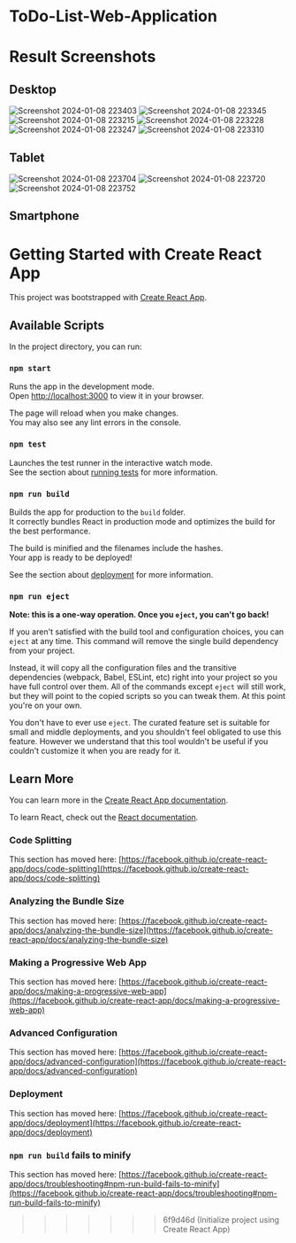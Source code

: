 
# ToDo-List-Web-Application

# Result Screenshots
## Desktop
![Screenshot 2024-01-08 223403](https://github.com/bijabhai-fatima/ToDo-List-Web-Application/assets/92461731/9fa3a5f3-9058-432e-b943-5a4b029c7992) 
![Screenshot 2024-01-08 223345](https://github.com/bijabhai-fatima/ToDo-List-Web-Application/assets/92461731/99d8a6ab-b3fb-4ce0-a609-08a3c0253919)
![Screenshot 2024-01-08 223215](https://github.com/bijabhai-fatima/ToDo-List-Web-Application/assets/92461731/29b4393d-7e5d-4440-9a55-57f758527cd6)
![Screenshot 2024-01-08 223228](https://github.com/bijabhai-fatima/ToDo-List-Web-Application/assets/92461731/5477aa4b-c926-4df9-99e1-f27597032c98)
![Screenshot 2024-01-08 223247](https://github.com/bijabhai-fatima/ToDo-List-Web-Application/assets/92461731/e0bc198a-7b7b-4ab8-a950-28a484535349)
![Screenshot 2024-01-08 223310](https://github.com/bijabhai-fatima/ToDo-List-Web-Application/assets/92461731/31592dad-0fba-4aad-9160-fac339429143)

## Tablet
![Screenshot 2024-01-08 223704](https://github.com/bijabhai-fatima/ToDo-List-Web-Application/assets/92461731/f9a0ddf5-a96d-40ad-a646-797d1409243d)
![Screenshot 2024-01-08 223720](https://github.com/bijabhai-fatima/ToDo-List-Web-Application/assets/92461731/fa20684e-ec6c-45db-8314-4766462f00a0)
![Screenshot 2024-01-08 223752](https://github.com/bijabhai-fatima/ToDo-List-Web-Application/assets/92461731/0c78ec75-61dc-4959-b54d-a09fb031a232)

## Smartphone 
# Getting Started with Create React App

This project was bootstrapped with [Create React App](https://github.com/facebook/create-react-app).

## Available Scripts

In the project directory, you can run:

### `npm start`

Runs the app in the development mode.\
Open [http://localhost:3000](http://localhost:3000) to view it in your browser.

The page will reload when you make changes.\
You may also see any lint errors in the console.

### `npm test`

Launches the test runner in the interactive watch mode.\
See the section about [running tests](https://facebook.github.io/create-react-app/docs/running-tests) for more information.

### `npm run build`

Builds the app for production to the `build` folder.\
It correctly bundles React in production mode and optimizes the build for the best performance.

The build is minified and the filenames include the hashes.\
Your app is ready to be deployed!

See the section about [deployment](https://facebook.github.io/create-react-app/docs/deployment) for more information.

### `npm run eject`

**Note: this is a one-way operation. Once you `eject`, you can't go back!**

If you aren't satisfied with the build tool and configuration choices, you can `eject` at any time. This command will remove the single build dependency from your project.

Instead, it will copy all the configuration files and the transitive dependencies (webpack, Babel, ESLint, etc) right into your project so you have full control over them. All of the commands except `eject` will still work, but they will point to the copied scripts so you can tweak them. At this point you're on your own.

You don't have to ever use `eject`. The curated feature set is suitable for small and middle deployments, and you shouldn't feel obligated to use this feature. However we understand that this tool wouldn't be useful if you couldn't customize it when you are ready for it.

## Learn More

You can learn more in the [Create React App documentation](https://facebook.github.io/create-react-app/docs/getting-started).

To learn React, check out the [React documentation](https://reactjs.org/).

### Code Splitting

This section has moved here: [https://facebook.github.io/create-react-app/docs/code-splitting](https://facebook.github.io/create-react-app/docs/code-splitting)

### Analyzing the Bundle Size

This section has moved here: [https://facebook.github.io/create-react-app/docs/analyzing-the-bundle-size](https://facebook.github.io/create-react-app/docs/analyzing-the-bundle-size)

### Making a Progressive Web App

This section has moved here: [https://facebook.github.io/create-react-app/docs/making-a-progressive-web-app](https://facebook.github.io/create-react-app/docs/making-a-progressive-web-app)

### Advanced Configuration

This section has moved here: [https://facebook.github.io/create-react-app/docs/advanced-configuration](https://facebook.github.io/create-react-app/docs/advanced-configuration)

### Deployment

This section has moved here: [https://facebook.github.io/create-react-app/docs/deployment](https://facebook.github.io/create-react-app/docs/deployment)

### `npm run build` fails to minify

This section has moved here: [https://facebook.github.io/create-react-app/docs/troubleshooting#npm-run-build-fails-to-minify](https://facebook.github.io/create-react-app/docs/troubleshooting#npm-run-build-fails-to-minify)
>>>>>>> 6f9d46d (Initialize project using Create React App)
